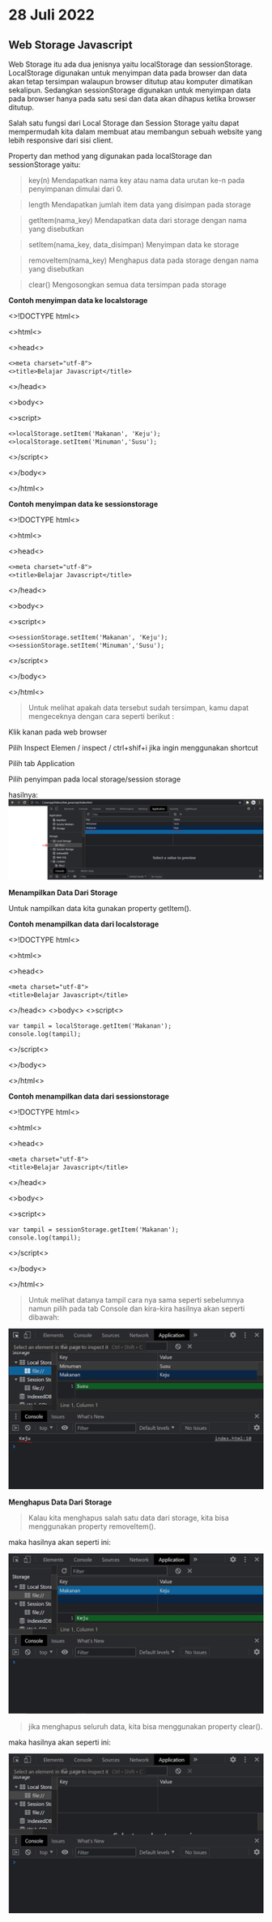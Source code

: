 # 28 Juli 2022

## Web Storage Javascript

Web Storage itu ada dua jenisnya yaitu localStorage dan sessionStorage. LocalStorage digunakan untuk menyimpan data pada browser dan data akan tetap tersimpan walaupun browser ditutup atau komputer dimatikan sekalipun. Sedangkan sessionStorage digunakan untuk menyimpan data pada browser hanya pada satu sesi dan data akan dihapus ketika browser ditutup.

Salah satu fungsi dari Local Storage dan Session Storage yaitu dapat mempermudah kita dalam membuat atau membangun sebuah website yang lebih responsive dari sisi client.

Property dan method yang digunakan pada localStorage dan sessionStorage yaitu:

>key(n) Mendapatkan nama key atau nama data urutan ke-n pada penyimpanan dimulai dari 0.

>length Mendapatkan jumlah item data yang disimpan pada storage

>getItem(nama_key) Mendapatkan data dari storage dengan nama yang disebutkan

>setItem(nama_key, data_disimpan) Menyimpan data ke storage

>removeItem(nama_key) Menghapus data pada storage dengan nama yang disebutkan

>clear() Mengosongkan semua data tersimpan pada storage

<b>Contoh menyimpan data ke localstorage</b>

<>!DOCTYPE html<>

<>html<>

<>head<>

    <>meta charset="utf-8">
    <>title>Belajar Javascript</title>
<>/head<>

<>body<>

<>script>

    <>localStorage.setItem('Makanan', 'Keju');
    <>localStorage.setItem('Minuman','Susu');
<>/script<>

<>/body<>

<>/html<>

<b>Contoh menyimpan data ke sessionstorage</b>

<>!DOCTYPE html<>

<>html<>

<>head<>

    <>meta charset="utf-8">
    <>title>Belajar Javascript</title>

<>/head<>

<>body<>

<>script<>

    <>sessionStorage.setItem('Makanan', 'Keju');
    <>sessionStorage.setItem('Minuman','Susu');

<>/script<>

<>/body<>

<>/html<>

>Untuk melihat apakah data tersebut sudah tersimpan, kamu dapat mengeceknya dengan cara seperti berikut :

Klik kanan pada web browser

Pilih Inspect Elemen / inspect / ctrl+shif+i jika 
ingin menggunakan shortcut

Pilih tab Application

Pilih penyimpan pada local storage/session storage

hasilnya:
<img src="web storage.JPG" alt="100">

<b>Menampilkan Data Dari Storage</b>

Untuk nampilkan data kita gunakan property getItem().

<b>Contoh menampilkan data dari localstorage</b>

<>!DOCTYPE html<>

<>html<>

<>head<>

    <meta charset="utf-8">
    <title>Belajar Javascript</title>

<>/head<>
<>body<>
<>script<>

    var tampil = localStorage.getItem('Makanan');
    console.log(tampil);

<>/script<>

<>/body<>

<>/html<>

<b>Contoh menampilkan data dari sessionstorage</b>

<>!DOCTYPE html<>

<>html<>

<>head<>

    <meta charset="utf-8">
    <title>Belajar Javascript</title>

<>/head<>

<>body<>

<>script<>

    var tampil = sessionStorage.getItem('Makanan');
    console.log(tampil);
<>/script<>

<>/body<>

<>/html<>

>Untuk melihat datanya tampil cara nya sama seperti sebelumnya namun pilih pada tab Console dan kira-kira hasilnya akan seperti dibawah:

<img src="hasil web storage.JPG" alt="100">

<b>Menghapus Data Dari Storage</b>

>Kalau kita menghapus  salah satu data dari storage, kita bisa menggunakan property removeItem(). 

maka hasilnya akan seperti ini:

<img src="hasil menghapus web storage.JPG" alt="100">

>jika menghapus seluruh data, kita bisa  menggunakan property clear().

maka hasilnya akan seperti ini:

<img src="menghapus seluruh data.JPG" alt="100">


